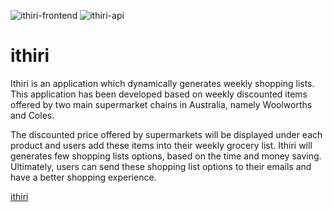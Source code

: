 ![ithiri-frontend](https://therealsujitk-vercel-badge.vercel.app/?app=ithiri) ![ithiri-api](https://pyheroku-badge.herokuapp.com/?app=ithiri-api&path=https://ithiri-api.herokuapp.com)

# ithiri

Ithiri is an application which dynamically generates weekly shopping lists. This application has been developed based on weekly discounted items offered by two main supermarket chains in Australia, namely Woolworths and Coles.

The discounted price offered by supermarkets will be displayed under each product and users add these items into their weekly grocery list. Ithiri will generates few shopping lists options, based on the time and money saving. Ultimately, users can send these shopping list options to their emails and have a better shopping experience.

[ithiri](https://ithiri.vercel.app/)
